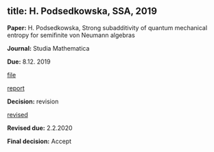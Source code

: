 title: H. Podsedkowska, SSA, 2019
---
**Paper:** H. Podsedkowska, Strong subadditivity of quantum mechanical entropy for semifinite von Neumann algebras
  

**Journal:** Studia Mathematica

**Due:** 8.12. 2019

[file](podsedkowska2019/file.pdf)

[report](podsedkowska2019/report.pdf)

**Decision:** revision

[revised](podsedkowska2019/revised.pdf)

**Revised due:** 2.2.2020

**Final decision:** Accept